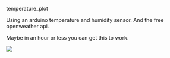 temperature_plot

Using an arduino temperature and humidity sensor.
And the free openweather api.

Maybe in an hour or less you can get this to work.

![](https://innotrade24.com/index.php/s/69q3JeDxf9fNXbC/preview)
